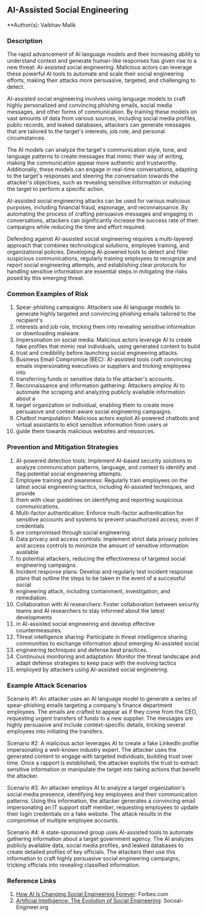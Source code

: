 ## AI-Assisted Social Engineering

**Author(s): Vaibhav Malik

### Description

The rapid advancement of AI language models and their increasing ability to understand context and generate human-like responses has given rise to 
a new threat: AI-assisted social engineering. Malicious actors can leverage these powerful AI tools to automate and scale their social engineering 
efforts, making their attacks more persuasive, targeted, and challenging to detect.

AI-assisted social engineering involves using language models to craft highly personalized and convincing phishing emails, social media messages, 
and other forms of communication. By training these models on vast amounts of data from various sources, including social media profiles, public 
records, and leaked databases, attackers can generate messages that are tailored to the target's interests, job role, and personal circumstances.

The AI models can analyze the target's communication style, tone, and language patterns to create messages that mimic their way of writing, making 
the communication appear more authentic and trustworthy. Additionally, these models can engage in real-time conversations, adapting to the target's 
responses and steering the conversation towards the attacker's objectives, such as revealing sensitive information or inducing the target to perform a specific action.

AI-assisted social engineering attacks can be used for various malicious purposes, including financial fraud, espionage, and reconnaissance. By 
automating the process of crafting persuasive messages and engaging in conversations, attackers can significantly increase the success rate of 
their campaigns while reducing the time and effort required.

Defending against AI-assisted social engineering requires a multi-layered approach that combines technological solutions, employee training, and 
organizational policies. Developing AI-powered tools to detect and filter suspicious communications, regularly training employees to recognize and 
report social engineering attempts, and establishing clear protocols for handling sensitive information are essential steps in mitigating the risks posed by this emerging threat.

### Common Examples of Risk

1. Spear-phishing campaigns: Attackers use AI language models to generate highly targeted and convincing phishing emails tailored to the recipient's
2. interests and job role, tricking them into revealing sensitive information or downloading malware.
3. Impersonation on social media: Malicious actors leverage AI to create fake profiles that mimic real individuals, using generated content to build
4. trust and credibility before launching social engineering attacks.
5. Business Email Compromise (BEC): AI-assisted tools craft convincing emails impersonating executives or suppliers and tricking employees into
6. transferring funds or sensitive data to the attacker's accounts.
7. Reconnaissance and information gathering: Attackers employ AI to automate the scraping and analyzing publicly available information about a
8. target organization or individual, enabling them to create more persuasive and context-aware social engineering campaigns.
9. Chatbot manipulation: Malicious actors exploit AI-powered chatbots and virtual assistants to elicit sensitive information from users or
10. guide them towards malicious websites and resources.

### Prevention and Mitigation Strategies

1. AI-powered detection tools: Implement AI-based security solutions to analyze communication patterns, language, and context to identify and flag potential social engineering attempts.
2. Employee training and awareness: Regularly train employees on the latest social engineering tactics, including AI-assisted techniques, and provide
3. them with clear guidelines on identifying and reporting suspicious communications.
4. Multi-factor authentication: Enforce multi-factor authentication for sensitive accounts and systems to prevent unauthorized access, even if credentials
5. are compromised through social engineering.
6. Data privacy and access controls: Implement strict data privacy policies and access controls to minimize the amount of sensitive information available
7. to potential attackers, reducing the effectiveness of targeted social engineering campaigns.
8. Incident response plans: Develop and regularly test incident response plans that outline the steps to be taken in the event of a successful social
9. engineering attack, including containment, investigation, and remediation.
10. Collaboration with AI researchers: Foster collaboration between security teams and AI researchers to stay informed about the latest developments
11. in AI-assisted social engineering and develop effective countermeasures.
12. Threat intelligence sharing: Participate in threat intelligence sharing communities to exchange information about emerging AI-assisted social
13. engineering techniques and defense best practices.
14. Continuous monitoring and adaptation: Monitor the threat landscape and adapt defense strategies to keep pace with the evolving tactics
15. employed by attackers using AI-assisted social engineering.

### Example Attack Scenarios

Scenario #1: An attacker uses an AI language model to generate a series of spear-phishing emails targeting a company's finance department employees. 
The emails are crafted to appear as if they come from the CEO, requesting urgent transfers of funds to a new supplier. The messages are highly 
persuasive and include context-specific details, tricking several employees into initiating the transfers.

Scenario #2: A malicious actor leverages AI to create a fake LinkedIn profile impersonating a well-known industry expert. The attacker uses the 
generated content to engage with targeted individuals, building trust over time. Once a rapport is established, the attacker exploits the trust 
to extract sensitive information or manipulate the target into taking actions that benefit the attacker.

Scenario #3: An attacker employs AI to analyze a target organization's social media presence, identifying key employees and their communication 
patterns. Using this information, the attacker generates a convincing email impersonating an IT support staff member, requesting employees to 
update their login credentials on a fake website. The attack results in the compromise of multiple employee accounts.

Scenario #4: A state-sponsored group uses AI-assisted tools to automate gathering information about a target government agency. The AI 
analyzes publicly available data, social media profiles, and leaked databases to create detailed profiles of key officials. The attackers 
then use this information to craft highly persuasive social engineering campaigns, tricking officials into revealing classified information.

### Reference Links

1. [How AI Is Changing Social Engineering Forever](https://www.forbes.com/sites/forbestechcouncil/2023/05/26/how-ai-is-changing-social-engineering-forever/?sh=5e7504cb321b): Forbes.com
2. [Artificial Intelligence: The Evolution of Social Engineering](https://www.social-engineer.org/social-engineering/artificial-intelligence-the-evolution-of-social-engineering/): Socoal-Engineer.org

